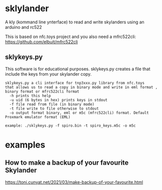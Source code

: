# sklylander
A kly (kommand line ynterface) to read and write skylanders using an arduino and rc522

This is based on nfc.toys project 
and you also need a mfrc522cli:
https://github.com/elbuit/mfrc522cli




## sklykeys.py
This software is for educational purposes.
sklykeys.py creates a file that include the keys from your skylander copy.
```
sklykeys.py a cli interface for tnp3xxx.py library from nfc.toys 
that allows us to read a copy in binary mode and write in eml format , binary format or mfrc522cli format
  -h prints this help
  -u uid (6 bytes in hex) prints keys in stdout
  -f file read from file (in binary mode)
  -t file write to file otherwise to stdout
  -o output format binary, eml or m5c (mfrc522cli) format. Default Proxmark emulator format (EML)

example: ./sklykeys.py -f spiro.bin -t spiro_keys.m5c -o m5c

```




# examples
## How to make a backup of your favourite Skylander
https://toni.cunyat.net/2021/03/make-backup-of-your-favourite.html